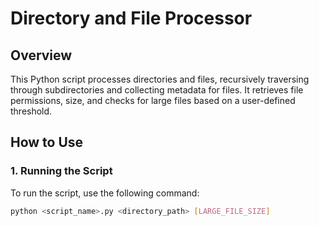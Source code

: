 # Directory and File Processor

## Overview

This Python script processes directories and files, recursively traversing through subdirectories and collecting metadata for files. It retrieves file permissions, size, and checks for large files based on a user-defined threshold.

## How to Use

### 1. Running the Script

To run the script, use the following command:

```bash
python <script_name>.py <directory_path> [LARGE_FILE_SIZE]